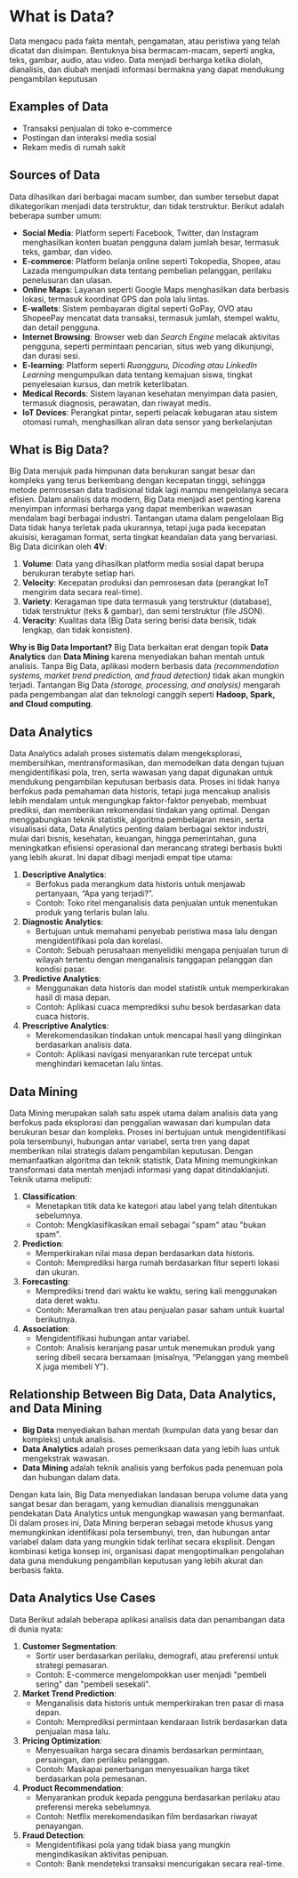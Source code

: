 # What is Data?
Data mengacu pada fakta mentah, pengamatan, atau peristiwa yang telah dicatat dan disimpan. Bentuknya bisa bermacam-macam, seperti angka, teks, gambar, audio, atau video. Data menjadi berharga ketika diolah, dianalisis, dan diubah menjadi informasi bermakna yang dapat mendukung pengambilan keputusan

## Examples of Data
- Transaksi penjualan di toko e-commerce
- Postingan dan interaksi media sosial
- Rekam medis di rumah sakit

## Sources of Data
Data dihasilkan dari berbagai macam sumber, dan sumber tersebut dapat dikategorikan menjadi data terstruktur, dan tidak terstruktur. Berikut adalah beberapa sumber umum:
- **Social Media**: Platform seperti Facebook, Twitter, dan Instagram menghasilkan konten buatan pengguna dalam jumlah besar, termasuk teks, gambar, dan video.
- **E-commerce**: Platform belanja online seperti Tokopedia, Shopee, atau Lazada mengumpulkan data tentang pembelian pelanggan, perilaku penelusuran dan ulasan.
- **Online Maps**: Layanan seperti Google Maps menghasilkan data berbasis lokasi, termasuk koordinat GPS dan pola lalu lintas.
- **E-wallets**: Sistem pembayaran digital seperti GoPay, OVO atau ShopeePay mencatat data transaksi, termasuk jumlah, stempel waktu, dan detail pengguna.
- **Internet Browsing**: Browser web dan _Search Engine_ melacak aktivitas pengguna, seperti permintaan pencarian, situs web yang dikunjungi, dan durasi sesi.
- **E-learning**: Platform seperti _Ruangguru, Dicoding atau LinkedIn Learning_ mengumpulkan data tentang kemajuan siswa, tingkat penyelesaian kursus, dan metrik keterlibatan.
- **Medical Records**: Sistem layanan kesehatan menyimpan data pasien, termasuk diagnosis, perawatan, dan riwayat medis.
- **IoT Devices**: Perangkat pintar, seperti pelacak kebugaran atau sistem otomasi rumah, menghasilkan aliran data sensor yang berkelanjutan

## What is Big Data?
Big Data merujuk pada himpunan data berukuran sangat besar dan kompleks yang terus berkembang dengan kecepatan tinggi, sehingga metode pemrosesan data tradisional tidak lagi mampu mengelolanya secara efisien. Dalam analisis data modern, Big Data menjadi aset penting karena menyimpan informasi berharga yang dapat memberikan wawasan mendalam bagi berbagai industri. Tantangan utama dalam pengelolaan Big Data tidak hanya terletak pada ukurannya, tetapi juga pada kecepatan akuisisi, keragaman format, serta tingkat keandalan data yang bervariasi. Big Data dicirikan oleh **4V**:

1. **Volume**: Data yang dihasilkan platform media sosial dapat berupa berukuran terabyte setiap hari.
2. **Velocity**: Kecepatan produksi dan pemrosesan data (perangkat IoT mengirim data secara real-time).
3. **Variety**: Keragaman tipe data termasuk yang terstruktur (database), tidak terstruktur (teks & gambar), dan semi terstruktur (file JSON).
4. **Veracity**: Kualitas data (Big Data sering berisi data berisik, tidak lengkap, dan tidak konsisten).

**Why is Big Data Important?**
Big Data berkaitan erat dengan topik **Data Analytics** dan **Data Mining** karena menyediakan bahan mentah untuk analisis. Tanpa Big Data, aplikasi modern berbasis data _(recommendation systems, market trend prediction, and fraud detection)_ tidak akan mungkin terjadi. Tantangan Big Data _(storage, processing, and analysis)_ mengarah pada pengembangan alat dan teknologi canggih seperti **Hadoop, Spark, and Cloud computing**.

## Data Analytics
Data Analytics adalah proses sistematis dalam mengeksplorasi, membersihkan, mentransformasikan, dan memodelkan data dengan tujuan mengidentifikasi pola, tren, serta wawasan yang dapat digunakan untuk mendukung pengambilan keputusan berbasis data. Proses ini tidak hanya berfokus pada pemahaman data historis, tetapi juga mencakup analisis lebih mendalam untuk mengungkap faktor-faktor penyebab, membuat prediksi, dan memberikan rekomendasi tindakan yang optimal. Dengan menggabungkan teknik statistik, algoritma pembelajaran mesin, serta visualisasi data, Data Analytics penting dalam berbagai sektor industri, mulai dari bisnis, kesehatan, keuangan, hingga pemerintahan, guna meningkatkan efisiensi operasional dan merancang strategi berbasis bukti yang lebih akurat. Ini dapat dibagi menjadi empat tipe utama:
1. **Descriptive Analytics**:
   - Berfokus pada merangkum data historis untuk menjawab pertanyaan, “Apa yang terjadi?”.
   - Contoh: Toko ritel menganalisis data penjualan untuk menentukan produk yang terlaris bulan lalu.
2. **Diagnostic Analytics**:
   - Bertujuan untuk memahami penyebab peristiwa masa lalu dengan mengidentifikasi pola dan korelasi.
   - Contoh: Sebuah perusahaan menyelidiki mengapa penjualan turun di wilayah tertentu dengan menganalisis tanggapan pelanggan dan kondisi pasar.
3. **Predictive Analytics**:
   - Menggunakan data historis dan model statistik untuk memperkirakan hasil di masa depan.
   - Contoh: Aplikasi cuaca memprediksi suhu besok berdasarkan data cuaca historis.
4. **Prescriptive Analytics**:
   - Merekomendasikan tindakan untuk mencapai hasil yang diinginkan berdasarkan analisis data.
   - Contoh: Aplikasi navigasi menyarankan rute tercepat untuk menghindari kemacetan lalu lintas.

## Data Mining
Data Mining merupakan salah satu aspek utama dalam analisis data yang berfokus pada eksplorasi dan penggalian wawasan dari kumpulan data berukuran besar dan kompleks. Proses ini bertujuan untuk mengidentifikasi pola tersembunyi, hubungan antar variabel, serta tren yang dapat memberikan nilai strategis dalam pengambilan keputusan. Dengan memanfaatkan algoritma dan teknik statistik, Data Mining memungkinkan transformasi data mentah menjadi informasi yang dapat ditindaklanjuti. Teknik utama meliputi:
1. **Classification**:
   - Menetapkan titik data ke kategori atau label yang telah ditentukan sebelumnya.
   - Contoh: Mengklasifikasikan email sebagai "spam" atau "bukan spam".
2. **Prediction**:
   - Memperkirakan nilai masa depan berdasarkan data historis.
   - Contoh: Memprediksi harga rumah berdasarkan fitur seperti lokasi dan ukuran.
3. **Forecasting**:
   - Memprediksi trend dari waktu ke waktu, sering kali menggunakan data deret waktu.
   - Contoh: Meramalkan tren atau penjualan pasar saham untuk kuartal berikutnya.
4. **Association**:
   - Mengidentifikasi hubungan antar variabel.
   - Contoh: Analisis keranjang pasar untuk menemukan produk yang sering dibeli secara bersamaan (misalnya, “Pelanggan yang membeli X juga membeli Y”).

## Relationship Between Big Data, Data Analytics, and Data Mining
- **Big Data** menyediakan bahan mentah (kumpulan data yang besar dan kompleks) untuk analisis.
- **Data Analytics** adalah proses pemeriksaan data yang lebih luas untuk mengekstrak wawasan.
- **Data Mining** adalah teknik analisis yang berfokus pada penemuan pola dan hubungan dalam data.

Dengan kata lain, Big Data menyediakan landasan berupa volume data yang sangat besar dan beragam, yang kemudian dianalisis menggunakan pendekatan Data Analytics untuk mengungkap wawasan yang bermanfaat. Di dalam proses ini, Data Mining berperan sebagai metode khusus yang memungkinkan identifikasi pola tersembunyi, tren, dan hubungan antar variabel dalam data yang mungkin tidak terlihat secara eksplisit. Dengan kombinasi ketiga konsep ini, organisasi dapat mengoptimalkan pengolahan data guna mendukung pengambilan keputusan yang lebih akurat dan berbasis fakta.

## Data Analytics Use Cases
Data Berikut adalah beberapa aplikasi analisis data dan penambangan data di dunia nyata:
1. **Customer Segmentation**:
   - Sortir user berdasarkan perilaku, demografi, atau preferensi untuk strategi pemasaran.
   - Contoh: E-commerce mengelompokkan user menjadi "pembeli sering" dan "pembeli sesekali".
2. **Market Trend Prediction**:
   - Menganalisis data historis untuk memperkirakan tren pasar di masa depan.
   - Contoh: Memprediksi permintaan kendaraan listrik berdasarkan data penjualan masa lalu.
3. **Pricing Optimization**:
   - Menyesuaikan harga secara dinamis berdasarkan permintaan, persaingan, dan perilaku pelanggan.
   - Contoh: Maskapai penerbangan menyesuaikan harga tiket berdasarkan pola pemesanan.
4. **Product Recommendation**:
   - Menyarankan produk kepada pengguna berdasarkan perilaku atau preferensi mereka sebelumnya.
   - Contoh: Netflix merekomendasikan film berdasarkan riwayat penayangan.
5. **Fraud Detection**:
   - Mengidentifikasi pola yang tidak biasa yang mungkin mengindikasikan aktivitas penipuan.
   - Contoh: Bank mendeteksi transaksi mencurigakan secara real-time.